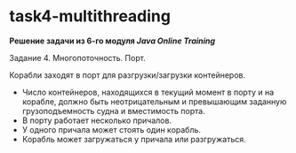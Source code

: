 # task4-multithreading

**Решение задачи из 6-го модуля _Java Online Training_**

Задание 4. Многопоточность. Порт. 

Корабли заходят в порт для разгрузки/загрузки контейнеров.

- Число контейнеров, находящихся в текущий момент в порту и на корабле, 
должно быть неотрицательным и превышающим заданную грузоподъемность 
судна и вместимость порта. 
- В порту работает несколько причалов.
- У одного причала может стоять один корабль. 
- Корабль может загружаться у причала или разгружаться.
